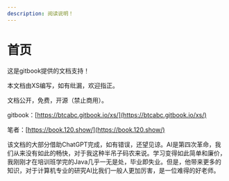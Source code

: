 ```yaml
---
description: 阅读说明！
---
```


# 首页

这是gitbook提供的文档支持！

本文档由XS编写，如有纰漏，欢迎指正。

文档公开，免费，开源（禁止商用）。

gitbook：[https://btcabc.gitbook.io/xs/](https://btcabc.gitbook.io/xs/)

笔者：[https://book.120.show/](https://book.120.show/)

该文档的大部分借助ChatGPT完成，如有错误，还望见谅。AI是第四次革命，我们从来没有如此的畅快，对于我这种半吊子码农来说。学习变得如此简单和廉价，我刚刚才在培训班学完的Java几乎一无是处，毕业即失业。但是，他带来更多的知识，对于计算机专业的研究AI比我们一般人更加厉害，是一位难得的好老师。
